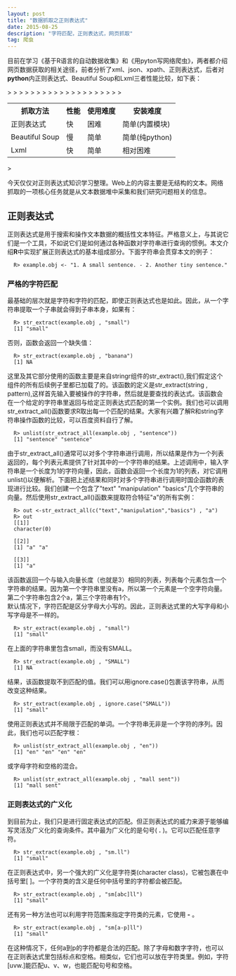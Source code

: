 ```yaml
---
layout: post
title: "数据抓取之正则表达式"
date: 2015-08-25 
description: "字符匹配，正则表达式，网页抓取"
tag: 爬虫 
---  
```

目前在学习《基于R语言的自动数据收集》和《用pyton写网络爬虫》，两者都介绍网页数据获取的相关途径，前者分析了xml、json、xpath、正则表达式，后者对**python**内正则表达式、Beautiful Soup和Lxml三者性能比较，如下表：
<table>
    <tr>
        <th>抓取方法</th>>
        <th>性能</th>>
        <th>使用难度</th>>
        <th>安装难度</th>>
    </tr>>
    <tr>
        <td>正则表达式</td>>
        <td>快</td>>
        <td>困难</td>>
        <td>简单(内置模块)</td>>
    </tr>>
    <tr>
        <td>Beautiful Soup</td>>
        <td>慢</td>>
        <td>简单</td>>
        <td>简单(纯python)</td>>
    </tr>>
    <tr>
        <td>Lxml</td>>
        <td>快</td>>
        <td>简单</td>>
        <td>相对困难</td>>
    </tr>>
</table>>
  
  今天仅仅对正则表达式知识学习整理。Web上的内容主要是无结构的文本。网络抓取的一项核心任务就是从文本数据堆中采集和我们研究问题相关的信息。
  
## 正则表达式
  正则表达式是用于搜索和操作文本数据的概括性文本特征。严格意义上，与其说它们是一个工具，不如说它们是如何通过各种函数对字符串进行查询的惯例。本文介绍**R**中实现扩展正则表达式的基本组成部分。下面字符串会贯穿本文的例子：

      R> example.obj <- "1. A small sentence. - 2. Another tiny sentence."
  
### 严格的字符匹配
  最基础的层次就是字符和字符的匹配，即使正则表达式也是如此。因此，从一个字符串提取一个子串就会得到子串本身，如果有：

      R> str_extract(example.obj , "small")
      [1] "small"

  否则，函数会返回一个缺失值：

      R> str_extract(example.obj , "banana")
      [1] NA
  
  这里及其它部分使用的函数主要是来自stringr组件的str_extract(),我们假定这个组件的所有后续例子里都已加载了的。该函数的定义是str_extract(string , pattern),这样首先输入要被操作的字符串，然后就是要查找的表达式。该函数会在一个给定的字符串里返回与给定正则表达式匹配的第一个实例。我们也可以调用str_extract_all()函数要求R取出每一个匹配的结果。大家有兴趣了解R和string字符串操作函数的比较，可以百度资料自行了解。

      R> unlist(str_extract_all(example.obj , "sentence"))
      [1] "sentence" "sentence"
  
  由于str_extract_all()通常可以对多个字符串进行调用，所以结果是作为一个列表返回的，每个列表元素提供了针对其中的一个字符串的结果。上述调用中，输入字符串是一个长度为1的字符向量，因此，函数会返回一个长度为1的列表，对它调用unlist()以便解析。下面把上述结果和同时对多个字符串进行调用时国企函数的表现进行比较。我们创建一个包含了"text" "manipulation" "basics"几个字符串的向量。然后使用str_extract_all()函数来提取符合特征"a"的所有实例：

      R> out <-str_extract_all(c("text","manipulation","basics") , "a")
      R> out 
      [[1]]
      character(0)

      [[2]]
      [1] "a" "a"

      [[3]]
      [1] "a"

  该函数返回一个与输入向量长度（也就是3）相同的列表，列表每个元素包含一个字符串的结果。因为第一个字符串里没有a，所以第一个元素是一个空字符向量。第二个字符串包含2个a，第三个字符串有1个。  
  默认情况下，字符匹配是区分字母大小写的。因此，正则表达式里的大写字母和小写字母是不一样的。

      R> str_extract(example.obj , "small")
      [1] "small" 
  
  在上面的字符串里包含small，而没有SMALL。

      R> str_extract(example.obj , "SMALL")
      [1] NA

  结果，该函数提取不到匹配的值。我们可以用ignore.case()包裹该字符串，从而改变这种结果。

      R> str_extract(example.obj , ignore.case("SMALL"))
      [1] "small"

  使用正则表达式并不局限于匹配的单词。一个字符串无非是一个字符的序列。因此，我们也可以匹配字根：

      R> unlist(str_extract_all(example.obj , "en"))
      [1] "en" "en" "en" "en"
  
  或字母字符和空格的混合。

      R> unlist(str_extract_all(example.obj , "mall sent"))
      [1] "mall sent"

### 正则表达式的广义化  
  到目前为止，我们只是进行固定表达式的匹配。但正则表达式的威力来源于能够编写灵活及广义化的查询条件。其中最为广义化的是句号( **.** )。它可以匹配任意字符。

      R> str_extract(example.obj , "sm.ll")
      [1] "small" 
  
  在正则表达式中，另一个强大的广义化是字符类(character class)，它被包裹在中括号里[ ]。一个字符类的含义是任何中括号里的字符都会被匹配。

      R> str_extract(example.obj , "sm[abc]ll")
      [1] "small"

  还有另一种方法也可以利用字符范围来指定字符类的元素，它使用 **-** 。

      R> str_extract(example.obj , "sm[a-p]ll")
      [1] "small"

  在这种情况下，任何a到p的字符都是合法的匹配。除了字母和数字字符，也可以在正则表达式里包括标点和空格。相类似，它们也可以放在字符类里。例如，字符[uvw.]能匹配u、v、w，也能匹配句号和空格。
  

